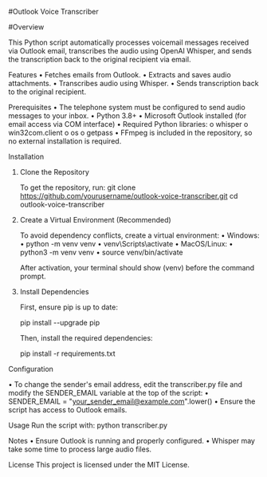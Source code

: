 #Outlook Voice Transcriber

#Overview

This Python script automatically processes voicemail messages received via Outlook email, transcribes the audio using OpenAI Whisper, and sends the transcription back to the original recipient via email.

Features
•	Fetches emails from Outlook.
•	Extracts and saves audio attachments.
•	Transcribes audio using Whisper.
•	Sends transcription back to the original recipient.

Prerequisites
•	The telephone system must be configured to send audio messages to your inbox.
•	Python 3.8+
•	Microsoft Outlook installed (for email access via COM interface)
•	Required Python libraries: 
   o	whisper
   o	win32com.client
   o	os
   o	getpass
•	FFmpeg is included in the repository, so no external installation is required.

Installation
1. Clone the Repository

   To get the repository, run:
   git clone https://github.com/yourusername/outlook-voice-transcriber.git
   cd outlook-voice-transcriber
   
2. Create a Virtual Environment (Recommended)
   
   To avoid dependency conflicts, create a virtual environment:
   •	Windows: 
   •	python -m venv venv
   •	venv\Scripts\activate
   •	MacOS/Linux: 
   •	python3 -m venv venv
   •	source venv/bin/activate

   After activation, your terminal should show (venv) before the command prompt.

3. Install Dependencies
   
   First, ensure pip is up to date:

   pip install --upgrade pip
   
   Then, install the required dependencies:

   pip install -r requirements.txt
   
Configuration

•	To change the sender's email address, edit the transcriber.py file and modify the SENDER_EMAIL variable at the top of the script: 
•	SENDER_EMAIL = "your_sender_email@example.com".lower()
•	Ensure the script has access to Outlook emails.

Usage
Run the script with:
python transcriber.py

Notes
•	Ensure Outlook is running and properly configured.
•	Whisper may take some time to process large audio files.

License
This project is licensed under the MIT License.
    
      


    
    
   
